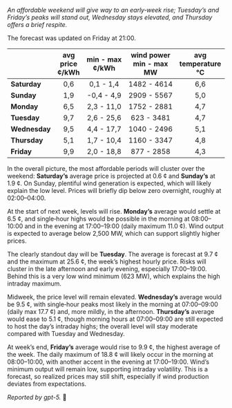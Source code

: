 *An affordable weekend will give way to an early‑week rise; Tuesday’s and Friday’s peaks will stand out, Wednesday stays elevated, and Thursday offers a brief respite.*

The forecast was updated on Friday at 21:00.

|  | avg<br>price<br>¢/kWh | min - max<br>¢/kWh | wind power<br>min - max<br>MW | avg<br>temperature<br>°C |
|:-------------|:----------------:|:----------------:|:-------------:|:-------------:|
| **Saturday** | 0,6 | 0,1 - 1,4 | 1482 - 4614 | 6,6 |
| **Sunday** | 1,9 | -0,4 - 4,9 | 2909 - 5567 | 5,0 |
| **Monday** | 6,5 | 2,3 - 11,0 | 1752 - 2881 | 4,7 |
| **Tuesday** | 9,7 | 2,6 - 25,6 | 623 - 3481 | 4,7 |
| **Wednesday** | 9,5 | 4,4 - 17,7 | 1040 - 2496 | 5,1 |
| **Thursday** | 5,1 | 1,7 - 10,4 | 1160 - 3347 | 4,8 |
| **Friday** | 9,9 | 2,0 - 18,8 | 877 - 2858 | 4,3 |

In the overall picture, the most affordable periods will cluster over the weekend: **Saturday’s** average price is projected at 0.6 ¢ and **Sunday’s** at 1.9 ¢. On Sunday, plentiful wind generation is expected, which will likely explain the low level. Prices will briefly dip below zero overnight, roughly at 02:00–04:00.

At the start of next week, levels will rise. **Monday’s** average would settle at 6.5 ¢, and single‑hour highs would be possible in the morning at 08:00–10:00 and in the evening at 17:00–19:00 (daily maximum 11.0 ¢). Wind output is expected to average below 2,500 MW, which can support slightly higher prices.

The clearly standout day will be **Tuesday**. The average is forecast at 9.7 ¢ and the maximum at 25.6 ¢, the week’s highest hourly price. Risks will cluster in the late afternoon and early evening, especially 17:00–19:00. Behind this is a very low wind minimum (623 MW), which explains the high intraday maximum.

Midweek, the price level will remain elevated. **Wednesday’s** average would be 9.5 ¢, with single‑hour peaks most likely in the morning at 07:00–09:00 (daily max 17.7 ¢) and, more mildly, in the afternoon. **Thursday’s** average would ease to 5.1 ¢, though morning hours at 07:00–09:00 are still expected to host the day’s intraday highs; the overall level will stay moderate compared with Tuesday and Wednesday.

At week’s end, **Friday’s** average would rise to 9.9 ¢, the highest average of the week. The daily maximum of 18.8 ¢ will likely occur in the morning at 08:00–10:00, with another accent in the evening at 17:00–19:00. Wind’s minimum output will remain low, supporting intraday volatility. This is a forecast, so realized prices may still shift, especially if wind production deviates from expectations.

*Reported by gpt-5.* 🔌
